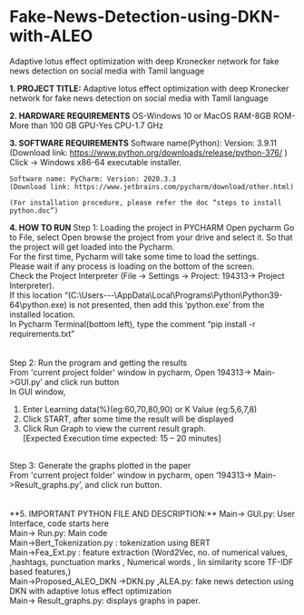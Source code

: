 # Fake-News-Detection-using-DKN-with-ALEO
Adaptive lotus effect optimization with deep Kronecker network for fake news detection on social media with Tamil language

**1.	PROJECT TITLE:**
Adaptive lotus effect optimization with deep Kronecker network for fake news detection on social media with Tamil language

**2.	HARDWARE REQUIREMENTS**
	OS-Windows 10 or MacOS 
	RAM-8GB
	ROM-More than 100 GB
	GPU-Yes
	CPU-1.7 GHz

**3.	SOFTWARE REQUIREMENTS**
	Software name(Python): Version: 3.9.11
	(Download link: https://www.python.org/downloads/release/python-376/ )
		Click -> Windows x86-64 executable installer.
 
	Software name: PyCharm: Version: 2020.3.3 
	(Download link: https://www.jetbrains.com/pycharm/download/other.html)
 
	(For installation procedure, please refer the doc “steps to install python.doc”)

**4. HOW TO RUN**
Step 1: Loading the project in PYCHARM
Open pycharm
Go to File, select Open browse the project from your drive and select it. So that the project will get loaded into the Pycharm.<br /> 
For the first time, Pycharm will take some time to load the settings.<br /> 
Please wait if any process is loading on the bottom of the screen.<br /> 
Check the Project Interpreter (File -> Settings -> Project: 194313-> Project Interpreter). <br /> 
If this location “(C:\Users\---\AppData\Local\Programs\Python\Python39-64\python.exe) is not presented, then add this ‘python.exe’ from the installed location.<br /> 
In Pycharm Terminal(bottom left), type the comment “pip install -r requirements.txt”<br /> 
<br /> 
<br /> 
Step 2: Run the program and getting the results <br /> 
From 'current project folder' window in pycharm, Open 194313-> Main->GUI.py’ and click run button<br /> 
In GUI window,<br /> 
1) Enter  Learning data(%)(eg:60,70,80,90) or K Value (eg:5,6,7,8)<br /> 
2) Click START, after some time the result will be displayed <br /> 
3) Click Run Graph to view the current result graph.<br /> 
[Expected Execution time expected: 15 – 20 minutes]
<br /> 
Step 3: Generate the graphs plotted in the paper<br />
From 'current project folder' window in pycharm, open ‘194313-> Main->Result_graphs.py’, and click run button.<br /> 
<br /> 
<br /> 
**5. IMPORTANT PYTHON FILE AND DESCRIPTION:**
Main-> GUI.py: User Interface, code starts here<br /> 
Main-> Run.py: Main code<br /> 
Main->Bert_Tokenization.py :  tokenization using BERT<br /> 
Main->Fea_Ext.py  : feature extraction (Word2Vec, no. of numerical values, ,hashtags, punctuation marks , Numerical words , lin similarity score TF-IDF based features,)<br /> 
Main->Proposed_ALEO_DKN ->DKN.py ,ALEA.py: fake news detection using DKN with adaptive lotus effect optimization<br /> 
Main-> Result_graphs.py: displays graphs in paper.<br /> 

